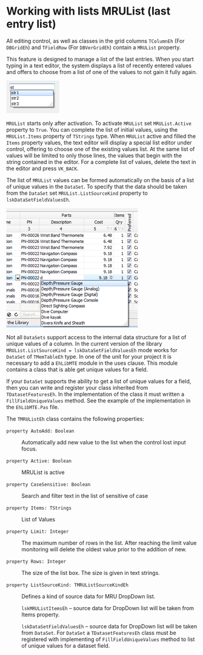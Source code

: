 # Working with lists MRUList (last entry list)


All editing control, as well as classes in the grid columns `TColumnEh` (For `DBGridEh`) and `TFieldRow` (For `DBVerGridEh`) contain a `MRUList` property.

This feature is designed to manage a list of the last entries. When you start typing in a text editor, the system displays a list of recently entered values and offers to choose from a list of one of the values to not gain it fully again.

![](../../images/clip0049.png)


`MRUList` starts only after activation. To activate `MRUList` set `MRUList.Active` property to `True`.
You can complete the list of initial values, using the `MRUList.Items` property of `TStrings` type. When `MRUList` active and filled the `Items` property values, the text editor will display a special list editor under control, offering to choose one of the existing values list. At the same list of values will be limited to only those lines, the values that begin with the string contained in the editor. For a complete list of values, delete the text in the editor and press `VK_BACK`.

The list of `MRUList` values can be formed automatically on the basis of a list of unique values in the `DataSet`. To specify that the data should be taken from the `DataSet` set `MRUList.ListSourceKind` property  to `lskDataSetFieldValuesEh`.

![](../../images/clip0050.png)
 

Not all `DataSets` support access to the internal data structure for a list of unique values of a column.
In the current version of the library `MRUList.ListSourceKind = lskDataSetFieldValuesEh` mode works for `DataSet` of `TMemTableEh` type. In one of the unit for your project it is necessary to add a `EhLibMTE` module in the uses clause. This module contains a class that is able get unique values for a field.

If your `DataSet` supports the ability to get a list of unique values for a field, then you can write and register your class inherited from `TDatasetFeaturesEh`. In the implementation of the class it must written a `FillFieldUniqueValues` method. See the example of the implementation in the `EhLibMTE.Pas` file.

The `TMRUListEh` class contains the following properties:

`property AutoAdd: Boolean`
<dd>Automatically add new value to the list when the control lost input focus.</dd>

`property Active: Boolean`
<dd>MRUList is active</dd>

`property CaseSensitive: Boolean`
<dd>Search and filter text in the list of sensitive of case</dd>

`property Items: TStrings`
<dd>List of Values </dd>

`property Limit: Integer`
<dd>The maximum number of rows in the list. After reaching the limit value monitoring will delete the oldest value prior to the addition of new.</dd>

`property Rows: Integer`
<dd>The size of the list box. The size is given in text strings.</dd>

`property ListSourceKind: TMRUListSourceKindEh`
<dd>

  Defines a kind of source data for MRU DropDown list.

`lskMRUListItemsEh` – source data for DropDown list will be taken from Items property.

`lskDataSetFieldValuesEh` – source data for DropDown list will be taken from `DataSet`. For `DataSet` a `TDatasetFeaturesEh` class must be registered with implementing of `FillFieldUniqueValues` method to list of unique values for a dataset field.
  
</dd>

